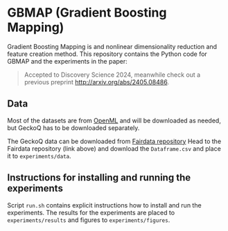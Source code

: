 # GBMAP (Gradient Boosting Mapping)
Gradient Boosting Mapping is and nonlinear dimensionality reduction and feature creation method. This repository contains the Python code for GBMAP and the experiments in the paper:

> Accepted to Discovery Science 2024, meanwhile check out a previous preprint http://arxiv.org/abs/2405.08486.

## Data
Most of the datasets are from [OpenML](https://www.openml.org/) and will be downloaded as needed, but GeckoQ has to be downloaded separately.

The GeckoQ data can be downloaded from [Fairdata repository](https://doi.org/10.23729/022475cc-e527-41a9-bbc0-0113923cf04c)
Head to the Fairdata repository (link above) and download the `Dataframe.csv` and place it to `experiments/data`.


## Instructions for installing and running the experiments
Script `run.sh` contains explicit instructions how to install and run the experiments. The results for the experiments are placed to `experiments/results` and figures to `experiments/figures`.
